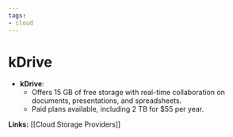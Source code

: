 ```yaml
---
tags: 
- cloud
---
```


# kDrive

- **kDrive**:
    - Offers 15 GB of free storage with real-time collaboration on documents, presentations, and spreadsheets.
    - Paid plans available, including 2 TB for $55 per year.

**Links:** [[Cloud Storage Providers]]
